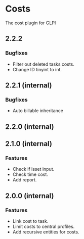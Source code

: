 # Costs
The cost plugin for GLPI
## 2.2.2
### Bugfixes
- Filter out deleted tasks costs.
- Change ID tinyint to int.

## 2.2.1 (internal)
### Bugfixes
- Auto billable inheritance

## 2.2.0 (internal)

## 2.1.0 (internal)
### Features
- Check if isset input.
- Check time cost.
- Add report.

## 2.0.0 (internal)
### Features
- Link cost to task.
- Limit costs to central profiles.
- Add recursive entities for costs.
